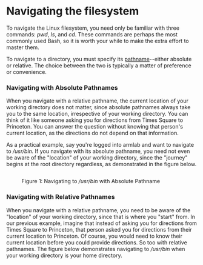 # Navigating the filesystem

To navigate the Linux filesystem, you need only be familiar with three commands: _pwd_, _ls_, and _cd_. These commands are perhaps the most commonly used Bash, so it is worth your while to make the extra effort to master them.&#x20;

To navigate to a directory, you must specify its [pathname](../../linux/filesystem/pathnames.md)--either absolute or relative. The choice between the two is typically a matter of preference or convenience.&#x20;

### Navigating with Absolute Pathnames

When you navigate with a relative pathname, the current location of your working directory does not matter, since absolute pathnames always take you to the same location, irrespective of your working directory. You can think of it like someone asking you for directions from Times Square to Princeton. You can answer the question without knowing that person's current location, as the directions do not depend on that information.&#x20;

As a practical example, say you're logged into armlab and want to navigate to _/usr/bin._ If you navigate with its absolute pathname, you need not even be aware of the "location" of your working directory, since the "journey" begins at the root directory regardless, as demonstrated in the figure below.&#x20;

<figure><img src="https://lh6.googleusercontent.com/fsuhMi2igXx5_uDBRqn13MQUrJi4ksQEh30Tdq7jU5n3nU3UeUPB1lQD2qJqX9DNqztHBgPh27yVLONYOe8Gxuub6Sc3diq8ix8xNczgqBvq_faelUp2N6ybmdcqWoWyEgqJc6YJXfFLkOpM7cabdr0" alt=""><figcaption><p>Figure 1: Navigating to <em>/usr/bin</em> with Absolute Pathname</p></figcaption></figure>

### Navigating with Relative Pathnames

When you navigate with a relative pathname, you need to be aware of the "location" of your working directory, since that is where you "start" from. In our previous example, imagine that instead of asking you for directions from Times Square to Princeton, that person asked you for directions from their current location to Princeton. Of course, you would need to know their current location before you could provide directions. So too with relative pathnames. The figure below demonstrates navigating to _/usr/bin_ when your working directory is your home directory.

<figure><img src="https://lh5.googleusercontent.com/FraWHki7SFmGbu8SBMKFuNxOKUKnujwUXhvGMeizYJB_CtG1Qcmh5lv-yeXghuSxeojlmpn1i-4pjrtnaBBQT20dXztNWHNvIreerEt0iZNMHNXtFhBifxYGM2G3Vn2NhKZK0yu8A_Gayw6J3SPAQ4Q" alt=""><figcaption></figcaption></figure>
